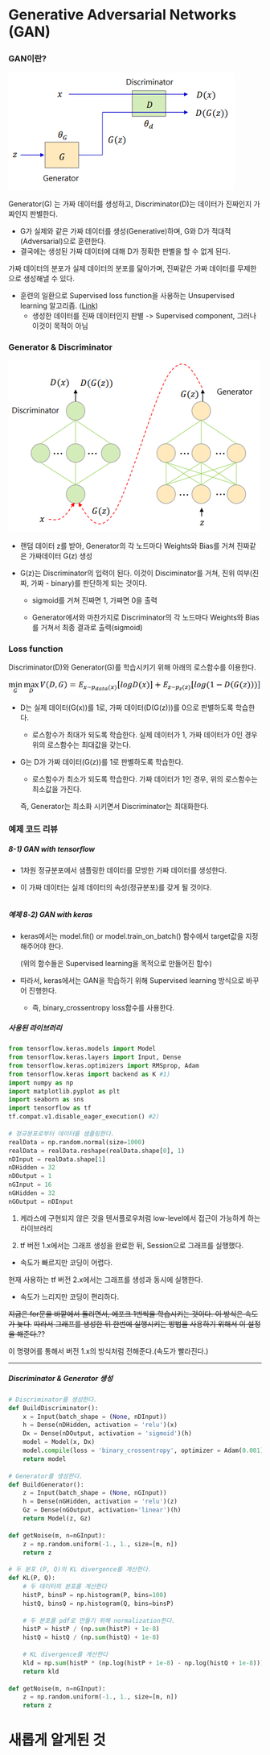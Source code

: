 # Generative Adversarial Networks (GAN)

### GAN이란?

![image-20200714164748855](markdown-images/image-20200714164748855.png)



Generator(G) 는 가짜 데이터를 생성하고, Discriminator(D)는 데이터가 진짜인지 가짜인지 판별한다.

- G가 실제와 같은 가짜 데이터를 생성(Generative)하며, G와 D가 적대적(Adversarial)으로 훈련한다.
- 결국에는 생성된  가짜 데이터에 대해 D가 정확한 판별을 할 수 없게 된다.

가짜 데이터의 분포가 실제 데이터의 분포를 닮아가며, 진짜같은 가짜 데이터를 무제한으로 생성해낼 수 있다.



- 훈련의 일환으로 Supervised loss function을 사용하는 Unsupervised learning 알고리즘. ([Link](https://stackoverflow.com/questions/44445778/are-gans-unsupervised-or-supervised))
  - 생성한 데이터를 진짜 데이터인지 판별 -> Supervised component, 그러나 이것이 목적이 아님



### Generator & Discriminator

![image-20200714173741703](markdown-images/image-20200714173741703.png)

- 랜덤 데이터 z를 받아, Generator의 각 노드마다 Weights와 Bias를 거쳐 진짜같은 가짜데이터 G(z) 생성

- G(z)는 Discriminator의 입력이 된다. 이것이 Disciminator를 거쳐, 진위 여부(진짜, 가짜 - binary)를 판단하게 되는 것이다.

  - sigmoid를 거쳐 진짜면 1, 가짜면 0을 출력

  - Generator에서와 마찬가지로 Discriminator의 각 노드마다 Weights와 Bias를 거쳐서 최종 결과로 출력(sigmoid)



### Loss function

Discriminator(D)와 Generator(G)를 학습시키기 위해 아래의 로스함수를 이용한다.

![image-20200714164625316](markdown-images/image-20200714164625316.png)

- D는 실제 데이터(G(x))를 1로, 가짜 데이터(D(G(z)))를 0으로 판별하도록 학습한다.

  - 로스함수가 최대가 되도록 학습한다. 실제 데이터가 1, 가짜 데이터가 0인 경우 위의 로스함수는 최대값을 갖는다.

- G는 D가 가짜 데이터(G(z))를 1로 판별하도록 학습한다.

  - 로스함수가 최소가 되도록 학습한다. 가짜 데이터가 1인 경우, 위의 로스함수는 최소값을 가진다.

  즉, Generator는 최소화 시키면서 Discriminator는 최대화한다.



### 예제 코드 리뷰

##### 8-1) GAN with tensorflow

- 1차원 정규분포에서 샘플링한 데이터를 모방한 가짜 데이터를 생성한다.

- 이 가짜 데이터는 실제 데이터의 속성(정규분포)를 갖게 될 것이다.

```python

```



##### 예제 8-2) GAN with keras

- keras에서는 model.fit() or model.train_on_batch() 함수에서 target값을 지정해주어야 한다.

  (위의 함수들은 Supervised learning을 목적으로 만들어진 함수)

- 따라서, keras에서는 GAN을 학습하기 위해 Supervised learning 방식으로 바꾸어 진행한다.
  
  - 즉, binary_crossentropy loss함수를 사용한다.



##### 사용된 라이브러리

```python
from tensorflow.keras.models import Model
from tensorflow.keras.layers import Input, Dense
from tensorflow.keras.optimizers import RMSprop, Adam
from tensorflow.keras import backend as K #1)
import numpy as np
import matplotlib.pyplot as plt
import seaborn as sns
import tensorflow as tf
tf.compat.v1.disable_eager_execution() #2)

# 정규분포로부터 데이터를 샘플링한다.
realData = np.random.normal(size=1000)
realData = realData.reshape(realData.shape[0], 1)
nDInput = realData.shape[1]
nDHidden = 32
nDOutput = 1
nGInput = 16
nGHidden = 32
nGOutput = nDInput
```

1) 케라스에 구현되지 않은 것을 텐서플로우처럼 low-level에서 접근이 가능하게 하는 라이브러리

2) tf 버전 1.x에서는 그래프 생성을 완료한 뒤, Session으로 그래프를 실행했다.

- 속도가 빠르지만 코딩이 어렵다.

현재 사용하는 tf 버전 2.x에서는 그래프를 생성과 동시에 실행한다.

- 속도가 느리지만 코딩이 편리하다.

~~지금은 for문을 바깥에서 돌리면서, 에포크 1번씩을 학습시키는 것이다. 이 방식은 속도가 늦다.~~
~~따라서 그래프를 생성한 뒤 한번에 실행시키는 방법을 사용하기 위해서 이 설정을 해준다.~~??

이 명령어를 통해서 버전 1.x의 방식처럼 전해준다.(속도가 빨라진다.)

-----

##### Discriminator & Generator 생성

```python
# Discriminator를 생성한다.
def BuildDiscriminator():
    x = Input(batch_shape = (None, nDInput))
    h = Dense(nDHidden, activation = 'relu')(x)
    Dx = Dense(nDOutput, activation = 'sigmoid')(h)
    model = Model(x, Dx)
    model.compile(loss = 'binary_crossentropy', optimizer = Adam(0.001))
    return model

# Generator를 생성한다.
def BuildGenerator():
    z = Input(batch_shape = (None, nGInput))
    h = Dense(nGHidden, activation = 'relu')(z)
    Gz = Dense(nGOutput, activation='linear')(h)
    return Model(z, Gz)

def getNoise(m, n=nGInput):
    z = np.random.uniform(-1., 1., size=[m, n])
    return z

# 두 분포 (P, Q)의 KL divergence를 계산한다.
def KL(P, Q):
    # 두 데이터의 분포를 계산한다
    histP, binsP = np.histogram(P, bins=100)
    histQ, binsQ = np.histogram(Q, bins=binsP)
    
    # 두 분포를 pdf로 만들기 위해 normalization한다.
    histP = histP / (np.sum(histP) + 1e-8)
    histQ = histQ / (np.sum(histQ) + 1e-8)

    # KL divergence를 계산한다
    kld = np.sum(histP * (np.log(histP + 1e-8) - np.log(histQ + 1e-8)))
    return kld

def getNoise(m, n=nGInput):
    z = np.random.uniform(-1., 1., size=[m, n])
    return z
```



























# 새롭게 알게된 것

